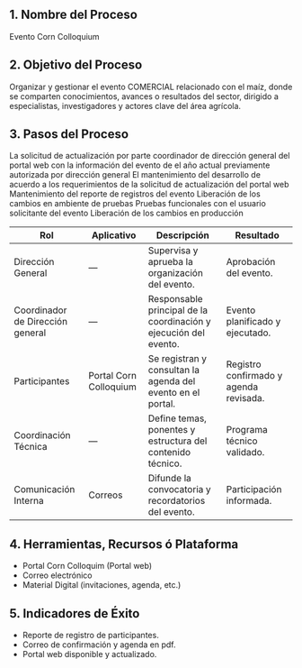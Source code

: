 ## 1. Nombre del Proceso

Evento Corn Colloquium

## 2. Objetivo del Proceso

Organizar y gestionar el evento COMERCIAL  relacionado con el maíz, donde se comparten conocimientos, avances o resultados del sector, dirigido a especialistas, investigadores y actores clave del área agrícola.

## 3. Pasos del Proceso
 La solicitud de actualización por parte coordinador de dirección general del portal web con la información del evento de el año actual previamente autorizada por dirección general 
 El mantenimiento del desarrollo de acuerdo a los requerimientos de la solicitud de actualización del portal web
 Mantenimiento del reporte de registros del evento
 Liberación de los cambios en ambiente de pruebas 
 Pruebas funcionales con el usuario  solicitante del evento
 Liberación de los cambios en producción

| **Rol**                          | **Aplicativo**         | **Descripción**                                                  | **Resultado**                          |
| -------------------------------- | ---------------------- | ---------------------------------------------------------------- | -------------------------------------- |
| Dirección General                | —                      | Supervisa y aprueba la organización del evento.                  | Aprobación del evento.                 |
| Coordinador de Dirección general | —                      | Responsable principal de la coordinación y ejecución del evento. | Evento planificado y ejecutado.        |
| Participantes                    | Portal Corn Colloquium | Se registran y consultan la agenda del evento en el portal.      | Registro confirmado y agenda revisada. |
| Coordinación Técnica             | —                      | Define temas, ponentes y estructura del contenido técnico.       | Programa técnico validado.             |
| Comunicación Interna             | Correos                | Difunde la convocatoria y recordatorios del evento.              | Participación informada.               |

## 4. Herramientas, Recursos ó Plataforma

- Portal Corn Colloquim (Portal web)
- Correo electrónico
- Material Digital (invitaciones, agenda, etc.)

## 5. Indicadores de Éxito

- Reporte de registro de participantes.
- Correo de confirmación y agenda en pdf.
- Portal web disponible y actualizado.
